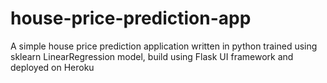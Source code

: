 # house-price-prediction-app
A simple house price prediction application written in python trained using sklearn LinearRegression model, build using Flask UI framework and deployed on Heroku
